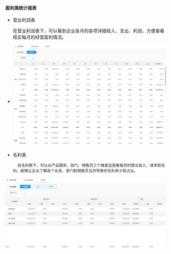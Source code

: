 #### 盈利类统计报表

* 营业利润表

  在营业利润表下，可以看到企业各月的各项详细收入、支出、利润，方便查看核实每月的经营盈利情况。

* ![](/img/git1.png)![](/img/git2.png)

* 毛利表

        在毛利表下，可以从产品服务、部门、销售员三个维度去查看每月的营业收入、成本和毛利。能够让企业了解各个业务、部门和销售员当月带来的毛利多少和占比。

![](/img/git3.png)

